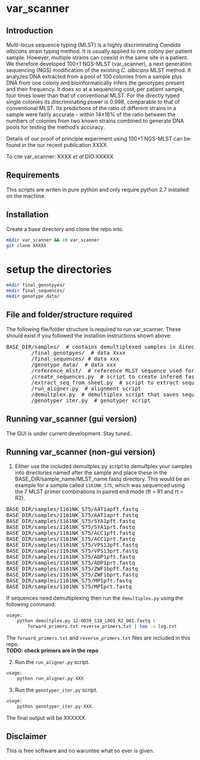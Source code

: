 # var_scanner

## Introduction  
Multi-locus sequence typing (MLST) is a highly discriminating *Candida albicans* strain typing method. It is usually applied to one colony per patient sample. However, multiple strains can coexist in the same site in a patient. We therefore developed 100+1 NGS-MLST (var_scanner), a next generation sequencing (NGS) modification of the existing *C. albicans* MLST method. It analyzes DNA extracted from a pool of 100 colonies from a sample plus DNA from one colony and bioinformatically infers the genotypes present and their frequency. It does so at a sequencing cost, per patient sample, four times lower than that of conventional MLST.  For the directly typed single colonies its discriminating power is 0.998, comparable to that of conventional MLST. Its predictions of the ratio of different strains in a sample were fairly accurate - within 14±16% of the ratio between the numbers of colonies from two known strains combined to generate DNA pools for testing the method’s accuracy.  

Details of our proof of principle experiment using 100+1 NGS-MLST can be found in the our recent publication XXXX.

To cite var_scanner:
XXXX *et al*:DIO:XXXXX  

## Requirements  
This scripts are writen in pure python and only require python 2.7 installed on the machine.  

## Installation  
Create a base directory and clone the repo into.  
```bash
mkdir var_scanner && cd var_scanner   
git clone XXXXX   
```

# setup the directories
```bash
mkdir final_genotpyes/
mkdir final_sequences/
mkdir genotype_data/
```

## File and folder/structure required  
The following file/folder structure is required to run var_scanner. These should exist if you followed the installion instructions shown above:  
<pre>
BASE_DIR/samples/  # contains demultiplexed samples in directories named after the sample name
        /final_genotpyes/  # data Xxxx
        /final_sequences/ # data xxx
        /genotype_data/  # data xxx
        /reference_mlst/  # reference MLST sequence used for alignment
        /create_sequences.py  # script to create infered fasta files for alignment
        /extract_seq_from_sheet.py  # script to extract sequences from data sheet
        /run_aligner.py  # alignment script
        /demultplex.py  # demultiplex script that saves sequence files in folders named after the sample names
        /genotyper_iter.py  # genotyper script
</pre>

## Running var_scanner (gui version)
The GUI is under current development. Stay tuned..

## Running var_scanner (non-gui version)

1. Either use the included demultplex.py script to demultplex your samples into directories named after the sample and place these in the BASE_DIR/sample_name/MLST_name.fastq directory. This would be an example for a sample called `1161NK_S75`, which was sequenced using the 7 MLST primer combinations in paired end mode (ft = R1 and rt = R2).  
<pre>
BASE_DIR/samples/1161NK_S75/AAT1apft.fastq  
BASE_DIR/samples/1161NK_S75/AAT1aprt.fastq  
BASE_DIR/samples/1161NK_S75/SYA1pft.fastq  
BASE_DIR/samples/1161NK_S75/SYA1prt.fastq  
BASE_DIR/samples/1161NK_S75/ACC1pft.fastq  
BASE_DIR/samples/1161NK_S75/ACC1prt.fastq   
BASE_DIR/samples/1161NK_S75/VPS13pft.fastq  
BASE_DIR/samples/1161NK_S75/VPS13prt.fastq   
BASE_DIR/samples/1161NK_S75/ADP1pft.fastq  
BASE_DIR/samples/1161NK_S75/ADP1prt.fastq   
BASE_DIR/samples/1161NK_S75/ZWF1bpft.fastq  
BASE_DIR/samples/1161NK_S75/ZWF1bprt.fastq  
BASE_DIR/samples/1161NK_S75/MPIpft.fastq    
BASE_DIR/samples/1161NK_S75/MPIprt.fastq
</pre>

If sequences need demultiplexing then run the `demultiplex.py` using the following command:   

```bash
usage:  
    python demultplex.py 12-0039_S10_L001_R2_001.fastq \
        forward_primers.txt reverse_primers.txt | tee -a log.txt
```

The `forward_primers.txt` and `reverse_primers.txt` files are included in this repo.  
**TODO: check primers are in the repo**

2.  Run the `run_aligner.py` script.  

```bash
usage:
    python run_aligner.py XXX
```

3.  Run the `genotyper_iter.py` script.  

```bash
usage:
    python genotyper_iter.py XXX  
```

The final output will be XXXXXX.  

## Disclaimer
This is free software and no waruntee what so ever is given.

        
